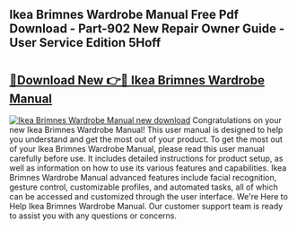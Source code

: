 ## Ikea Brimnes Wardrobe Manual Free Pdf Download - Part-902 New Repair Owner Guide - User Service Edition 5Hoff

# <h2><a href="http://cf18985.oget.top/?id=Ikea+Brimnes+Wardrobe+Manual">🔗Download New 👉🔴 Ikea Brimnes Wardrobe Manual</a></h2>

[![Ikea Brimnes Wardrobe Manual new download](https://i.imgur.com/5g1atiW.png)](http://cf18985.oget.top/?id=Ikea+Brimnes+Wardrobe+Manual)
Congratulations on your new Ikea Brimnes Wardrobe Manual! This user manual is designed to help you understand and get the most out of your product. To get the most out of your Ikea Brimnes Wardrobe Manual, please read this user manual carefully before use. It includes detailed instructions for product setup, as well as information on how to use its various features and capabilities. Ikea Brimnes Wardrobe Manual advanced features include facial recognition, gesture control, customizable profiles, and automated tasks, all of which can be accessed and customized through the user interface. We're Here to Help Ikea Brimnes Wardrobe Manual. Our customer support team is ready to assist you with any questions or concerns.
